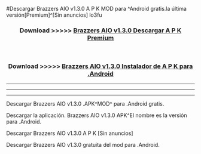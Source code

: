 #Descargar Brazzers AIO v1.3.0 A P K MOD para ^Android gratis.la última versión[Premium]^[Sin anuncios] lo3fu



<div align="center">
<h3>Download >>>>> <a href="https://es-web.web.app/?es= Brazzers AIO v1.3.0">Brazzers AIO v1.3.0 Descargar A P K Premium</a></h3><br>

<h3>Download >>>>> <a href="https://es-web.web.app/?es= Brazzers AIO v1.3.0">Brazzers AIO v1.3.0 Instalador de A P K para .Android</a></h3>
</div>


----------------------------------------------------------

----------------------------------------------------------

----------------------------------------------------------

Descargar Brazzers AIO v1.3.0 .APK^MOD^ para .Android gratis.

Descargar la aplicación. Brazzers AIO v1.3.0 APK^El nombre es la versión para .Android.

Descargar Brazzers AIO v1.3.0 A P K [Sin anuncios]

Descargar Brazzers AIO v1.3.0 gratuita del mod para .Android.